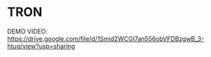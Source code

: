 # TRON

DEMO VIDEO: https://drive.google.com/file/d/1Smid2WCGI7an556obVFDBzgwB_3-htuq/view?usp=sharing

